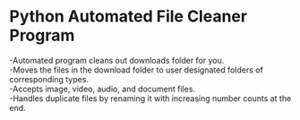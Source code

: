 # Python Automated File Cleaner Program
-Automated program cleans out downloads folder for you.\
-Moves the files in the download folder to user designated folders of corresponding types.\
-Accepts image, video, audio, and document files.\
-Handles duplicate files by renaming it with increasing number counts at the end.
